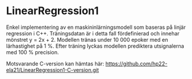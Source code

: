 # LinearRegression1
Enkel implementering av en maskininlärningsmodell som baseras på linjär regression i C++.
Träningsdatan är i detta fall fördefinierad och innehar mönstret y = 2x + 2. 
Modellen tränas under 10 000 epoker med en lärhastighet på 1 %. 
Efter träning lyckas modellen prediktera utsignalerna med 100 % precision.

Motsvarande C-version kan hämtas här:
https://github.com/hp22-ela21/LinearRegression1-C-version.git
